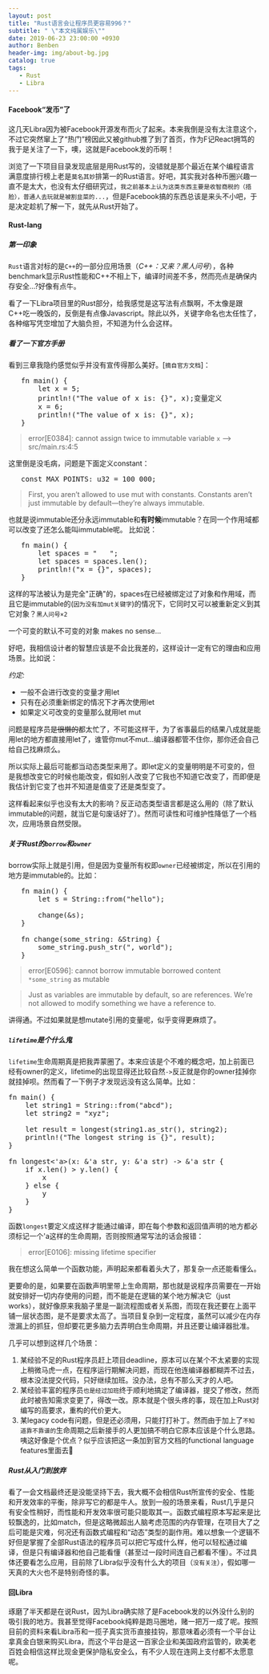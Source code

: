 ```yaml
---
layout: post
title: "Rust语言会让程序员更容易996？"
subtitle: " \"本文纯属娱乐\""
date: 2019-06-23 23:00:00 +0930
author: Benben
header-img: img/about-bg.jpg
catalog: true
tags:
   - Rust
   - Libra
---
```


#### Facebook“发币”了 

这几天Libra因为被Facebook开源发布而火了起来。本来我倒是没有太注意这个，不过它突然窜上了“热门”榜因此又被github推了到了首页，作为F记React拥笃的我于是关注了一下，噢，这就是Facebook发的币啊！

浏览了一下项目目录发现底层是用Rust写的，没错就是那个最近在某个编程语言满意度排行榜上老是`莫名其妙`排第一的Rust语言。好吧，其实我对各种币圈兴趣一直不是太大，也没有太仔细研究过，`我之前基本上认为这类东西主要是收智商税的（捂脸），普通人去玩就是被割韭菜的...`，但是Facebook搞的东西总该是来头不小吧，于是决定趁机了解一下，就先从Rust开始了。

#### Rust-lang

##### 第一印象

`Rust`语言对标的是`C++`的一部分应用场景（_C++：又来？黑人问号_），各种benchmark显示Rust性能和C++不相上下，编译时间差不多，然而亮点是确保内存安全...?好像有点牛。

看了一下Libra项目里的Rust部分，给我感觉是这写法有点飘啊，不太像是跟C++吃一晚饭的，反倒是有点像Javascript。除此以外，关键字命名也太任性了，各种缩写凭空增加了大脑负担，不知道为什么会这样。

##### 看了一下官方手册

看到三章我隐约感觉似乎并没有宣传得那么美好。[`摘自官方文档`]：
<pre>
   fn main() {
       let x = 5;
       println!("The value of x is: {}", x);变量定义
       x = 6;
       println!("The value of x is: {}", x);
   }
</pre>

> error[E0384]: cannot assign twice to immutable variable `x`
--> src/main.rs:4:5

这里倒是没毛病，问题是下面定义constant：
<pre>
   const MAX_POINTS: u32 = 100_000;
</pre>

> First, you aren’t allowed to use mut with constants. Constants aren’t just immutable by default—they’re always immutable.

也就是说immutable还分永远immutable和**有时候**immutable？在同一个作用域都可以改变了还怎么能叫immutable呢。
比如说：
<pre>
   fn main() {
       let spaces = "   ";
       let spaces = spaces.len();
       println!("x = {}", spaces);
   }
</pre>

这样的写法被认为是完全"正确"的，spaces在已经被绑定过了对象和作用域，而且它是immutable的(`因为没有加mut关键字`)的情况下，它同时又可以被重新定义到其它对象？`黑人问号×2`

一个可变的默认不可变的对象 makes no sense...

好吧，我相信设计者的智慧应该是不会比我差的，这样设计一定有它的理由和应用场景。比如说：

_约定:_
- 一般不会进行改变的变量才用let
- 只有在必须重新绑定的情况下才再次使用let
- 如果定义可改变的变量那么就用let mut

问题是程序员<s>是很懒的</s>都太忙了，不可能这样干，为了省事最后的结果八成就是能用let的地方都直接用let了，谁管你mut不mut...编译器都管不住你，那你还会自己给自己找麻烦么。

所以实际上最后可能都当动态类型来用了。即let定义的变量明明是不可变的，但是我想改变它的时候也能改变，假如别人改变了它我也不知道它改变了，而即便是我估计到它变了也并不知道是值变了还是类型变了。

这样看起来似乎也没有太大的影响？反正动态类型语言都是这么用的（除了默认immutable的问题，就当它是句废话好了）。然而可读性和可维护性降低了一个档次，应用场景自然受限。

##### 关于Rust的`borrow`和`owner`

borrow实际上就是引用，但是因为变量所有权即`owner`已经被绑定，所以在引用的地方是immutable的。比如：

<pre>
   fn main() {
       let s = String::from("hello");

       change(&s);
   }

   fn change(some_string: &String) {
       some_string.push_str(", world");
   }
</pre>

> error[E0596]: cannot borrow immutable borrowed content `*some_string` as mutable

> Just as variables are immutable by default, so are references. We’re not allowed to modify something we have a reference to.

讲得通。不过如果就是想mutate引用的变量呢，似乎变得更麻烦了。

##### `lifetime`是个什么鬼

`lifetime`生命周期真是把我弄蒙圈了。本来应该是个不难的概念吧，加上前面已经有owner的定义，lifetime的出现显得还比较自然`->`反正就是你的owner挂掉你就挂掉呗。然而看了一下例子才发现远没有这么简单。比如：

<pre>
fn main() {
    let string1 = String::from("abcd");
    let string2 = "xyz";

    let result = longest(string1.as_str(), string2);
    println!("The longest string is {}", result);
}

fn longest<'a>(x: &'a str, y: &'a str) -> &'a str {
    if x.len() > y.len() {
        x
    } else {
        y
    }
}
</pre>

函数`longest`要定义成这样才能通过编译，即在每个参数和返回值声明的地方都必须标记一个'a这样的生命周期，否则按照通常写法的话会报错：

> error[E0106]: missing lifetime specifier

我在想这么简单一个函数功能，声明起来都看着头大了，那复杂一点还能看懂么。

更要命的是，如果要在函数声明里带上生命周期，那也就是说程序员需要在一开始就安排好一切内存使用的问题，而不能是在逻辑的某个地方解决它（just works），就好像原来我脑子里是一副流程图或者关系图，而现在我还要在上面平铺一层状态图，是不是要求太高了。当项目复杂到一定程度，虽然可以减少在内存泄漏上的抓狂，但却要花更多脑力去弄明白生命周期，并且还要让编译器批准。

几乎可以想到这样几个场景：
1. 某经验不足的Rust程序员赶上项目deadline，原本可以在某个不太紧要的实现上稍微马虎一点，在程序运行期解决问题，而现在他连编译器都糊弄不过去，根本没法提交代码，只好继续加班。没办法，总有不那么天才的人吧。
2. 某经验丰富的程序员`也是经过加班`终于顺利地搞定了编译器，提交了修改，然而此时被告知需求变更了，得改一改。原本就是个很头疼的事，现在加上Rust对编写的高要求，重构的代价更大。
3. 某legacy code有问题，但是还必须用，只能打打补丁。然而由于加上了`不知道靠不靠谱的`生命周期之后新接手的人更加搞不明白它原本应该是个什么思路。咦这好像是个优点？似乎应该把这一条加到官方文档的functional language features里面去🤣

##### Rust从入门到放弃

看了一会文档最终还是没能坚持下去，我大概不会相信Rust所宣传的安全、性能和开发效率的平衡，除非写它的都是牛人。放到一般的场景来看，Rust几乎是只有安全性稍好，而性能和开发效率很可能只能取其一。函数式编程原本写起来是比较飘逸的，比如match，但是这略微超出人脑考虑范围的内存管理，在项目大了之后可能是灾难，何况还有函数式编程和“动态”类型的副作用。难以想象一个逻辑不好但是掌握了全部Rust语法的程序员可以把它写成什么样，他可以轻松通过编译，但是只有编译器和他自己能看懂（甚至过一段时间连自己都看不懂）。不过具体还要看怎么应用，目前除了Libra似乎没有什么大的项目（`没有关注`），假如哪一天真的大火也不是特别奇怪的事。

#### 回Libra

琢磨了半天都是在说Rust，因为Libra确实除了是Facebook发的以外没什么别的吸引我的地方。我甚至觉得Facebook纯粹是跑马圈地，赌一把万一成了呢。按照目前的资料来看Libra币和一揽子真实货币直接挂钩，那意味着必须有一个平台让拿真金白银来购买Libra，而这个平台是这一百家企业和美国政府监管的，欧美老百姓会相信这样比现金更保护隐私安全么，有不少人现在连网上支付都不太愿意呢。
<span style="color: rgba(0,0,0,0);font-size: 6px">本文由Benben[blog.benbenrun.com]原创，转载请注明来源。</span>
